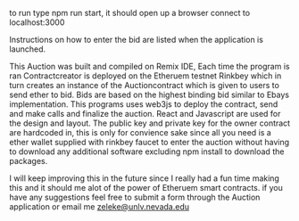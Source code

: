to run type npm run start, it should open up a browser connect to localhost:3000

Instructions on how to enter the bid are listed when the application is launched.

This Auction was built and compiled on Remix IDE, Each time the program is ran Contractcreator is deployed on the Etheruem testnet Rinkbey which in turn creates an instance of the Auctioncontract which is given to users to send ether to bid. Bids are based on the highest binding bid similar to Ebays implementation. This programs uses web3js to deploy the contract, send and make calls and finalize the auction. React and Javascript are used for the design and layout. The public key and private key for the owner contract are hardcoded in, this is only for convience sake since all you need is a ether wallet supplied with rinkbey faucet to enter the auction without having to download any additional software excluding npm install to download the packages. 

I will keep improving this in the future since I really had a fun time making this and it should me alot of the power of Etheruem smart contracts. if you have any suggestions feel free to submit a form through the Auction application or email me zeleke@unlv.nevada.edu
